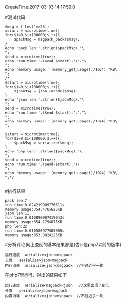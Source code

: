 CreateTime:2017-03-03 14:17:59.0

#测试代码
```
$msg = ['test'=>23];
$start = microtime(true);  
for($i=0;$i<100000;$i++){
	$packMsg = msgpack_pack($msg);
}
echo 'pack len:'.strlen($packMsg)."\
";
$end = microtime(true);
echo 'run time:'.($end-$start).'s'."\
";  
echo 'memory usage:'.(memory_get_usage()/1024)."KB\
";
/*
$start = microtime(true);  
for($i=0;$i<100000;$i++){
	$jsonMsg = json_encode($msg);
}
echo 'json len:'.strlen($jsonMsg)."\
";
$end = microtime(true);  
echo 'run time:'.($end-$start).'s'."\
";  
echo 'memory usage:'.(memory_get_usage()/1024)."KB\
";

$start = microtime(true);  
for($i=0;$i<100000;$i++){
	$packMsg = serialize($msg);
}
echo 'php len:'.strlen($packMsg)."\
";
$end = microtime(true);
echo 'run time:'.($end-$start)."s\
";
echo 'memory usage:'.(memory_get_usage()/1024)."KB\
";*/


```
#执行结果
```
pack len:7
run time:0.024219989776611s
memory usage:354.4765625KB
json len:11
run time:0.010890007019043s
memory usage:354.1796875KB
php len:22
run time:0.010586977005005s
memory usage:353.8828125KB
```
#分析评论
网上查阅的基本结果都是(估计是php7以前的版本)

    运行速度  serialize<json<msgpack
    长度   serialize>json>msgpack
    内存消耗  serialize<json<msgpack  //不过近乎一致

在php7里运行，得出的结果如下
    
    运行速度  serialize<msgpack<json   //这里出现了变化
    长度   serialize>json>msgpack
    内存消耗  serialize<json<msgpack  //不过近乎一致


    